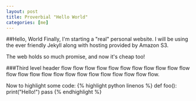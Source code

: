 ```yaml
---
layout: post
title: Proverbial "Hello World"
categories: [me]
---
```


##Hello, World
Finally, I'm starting a "real" personal website. I will be using the ever friendly Jekyll along with hosting provided by Amazon S3.

The web holds so much promise, and now it's cheap too!

###Third level header
flow flow flow flow flow flow flow flow flow flow flow flow flow flow flow flow flow flow flow flow flow flow flow flow.

Now to highlight some code:
{% highlight python linenos %}
def foo():
	print("Hello!")
	pass
{% endhighlight %}